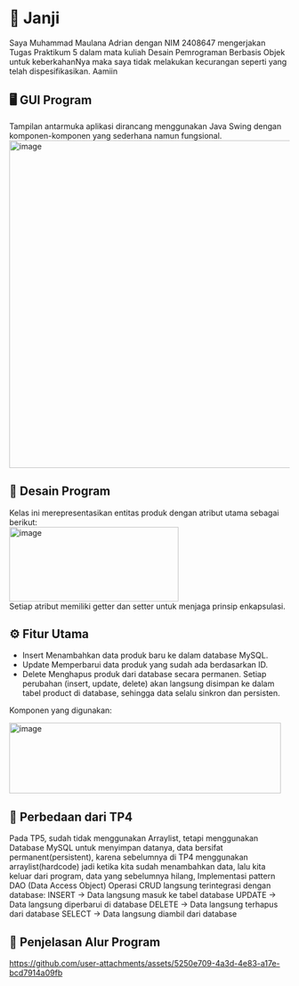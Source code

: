 <h1>🧾 Janji</h1>
Saya Muhammad Maulana Adrian dengan NIM 2408647 mengerjakan Tugas Praktikum 5
dalam mata kuliah Desain Pemrograman Berbasis Objek untuk keberkahanNya maka
saya tidak melakukan kecurangan seperti yang telah dispesifikasikan. Aamiin

<h2>🖥️ GUI Program</h2>
Tampilan antarmuka aplikasi dirancang menggunakan Java Swing dengan komponen-komponen yang sederhana namun fungsional.

<img width="734" height="589" alt="image" src="https://github.com/user-attachments/assets/2576bf92-9d25-4a02-a382-0ea4b7ff3d97" />

<h2>🧩 Desain Program</h2>
Kelas ini merepresentasikan entitas produk dengan atribut utama sebagai berikut:
<br>
<img width="304" height="134" alt="image" src="https://github.com/user-attachments/assets/ddec89a9-90ef-4d39-a050-7027f976e434" />
<br>
Setiap atribut memiliki getter dan setter untuk menjaga prinsip enkapsulasi.

<h2>⚙️ Fitur Utama</h2>

* Insert
  Menambahkan data produk baru ke dalam database MySQL.
* Update
  Memperbarui data produk yang sudah ada berdasarkan ID.
* Delete
  Menghapus produk dari database secara permanen.
Setiap perubahan (insert, update, delete) akan langsung disimpan ke dalam tabel product di database, sehingga data selalu sinkron dan persisten.

Komponen yang digunakan:

<img width="488" height="127" alt="image" src="https://github.com/user-attachments/assets/4e3117fa-08d9-4ceb-8b15-57a83e68ce69" />

<h2>🔄 Perbedaan dari TP4</h2>

Pada TP5, sudah tidak menggunakan Arraylist, tetapi menggunakan Database MySQL untuk menyimpan datanya, data bersifat permanent(persistent), karena sebelumnya di TP4 menggunakan arraylist(hardcode) jadi ketika kita sudah menambahkan data, lalu kita keluar dari program, data yang sebelumnya hilang, Implementasi pattern DAO (Data Access Object)
Operasi CRUD langsung terintegrasi dengan database:
INSERT → Data langsung masuk ke tabel database
UPDATE → Data langsung diperbarui di database
DELETE → Data langsung terhapus dari database
SELECT → Data langsung diambil dari database

<h2>🧭 Penjelasan Alur Program</h2>

https://github.com/user-attachments/assets/5250e709-4a3d-4e83-a17e-bcd7914a09fb

